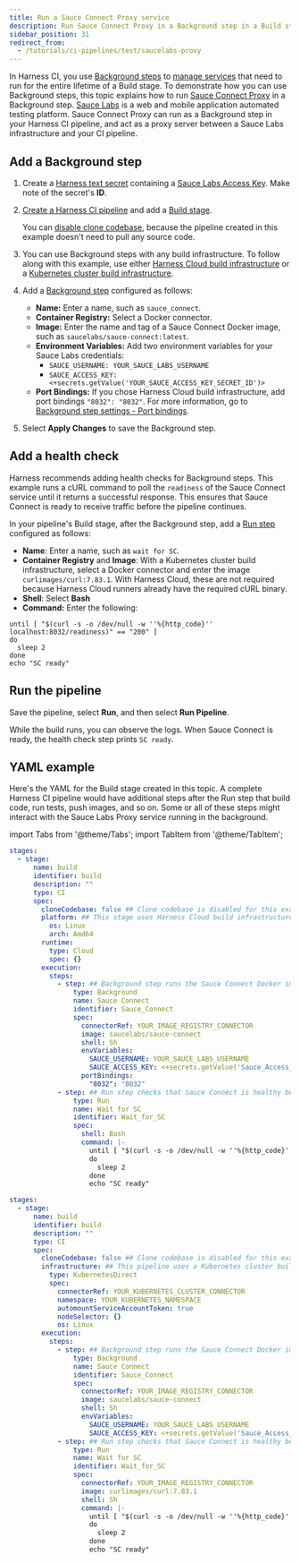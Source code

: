 ```yaml
---
title: Run a Sauce Connect Proxy service
description: Run Sauce Connect Proxy in a Background step in a Build stage.
sidebar_position: 31
redirect_from:
  - /tutorials/ci-pipelines/test/saucelabs-proxy
---
```


<CTABanner
  buttonText="Learn More"
  title="Continue your learning journey."
  tagline="Take a Continuous Integration Certification today!"
  link="/university/continuous-integration"
  closable={true}
  target="_self"
/>

In Harness CI, you use [Background steps](./background-step-settings) to [manage services](./dependency-mgmt-strategies) that need to run for the entire lifetime of a Build stage. To demonstrate how you can use Background steps, this topic explains how to run [Sauce Connect Proxy](https://docs.saucelabs.com/secure-connections/sauce-connect/) in a Background step. [Sauce Labs](https://saucelabs.com/) is a web and mobile application automated testing platform. Sauce Connect Proxy can run as a Background step in your Harness CI pipeline, and act as a proxy server between a Sauce Labs infrastructure and your CI pipeline.

## Add a Background step

1. Create a [Harness text secret](/docs/platform/secrets/add-use-text-secrets) containing a [Sauce Labs Access Key](https://docs.saucelabs.com/secure-connections/sauce-connect/setup-configuration/environment-variables/#user-credentials-environment-variables). Make note of the secret's **ID**.
2. [Create a Harness CI pipeline](../prep-ci-pipeline-components) and add a [Build stage](../set-up-build-infrastructure/ci-stage-settings).

   You can [disable clone codebase](../codebase-configuration/create-and-configure-a-codebase.md#disable-clone-codebase-for-specific-stages), because the pipeline created in this example doesn't need to pull any source code.

3. You can use Background steps with any build infrastructure. To follow along with this example, use either [Harness Cloud build infrastructure](../set-up-build-infrastructure/use-harness-cloud-build-infrastructure.md#use-harness-cloud) or a [Kubernetes cluster build infrastructure](../set-up-build-infrastructure/k8s-build-infrastructure/set-up-a-kubernetes-cluster-build-infrastructure).
4. Add a [Background step](./background-step-settings.md) configured as follows:

   * **Name:** Enter a name, such as `sauce_connect`.
   * **Container Registry:** Select a Docker connector.
   * **Image:** Enter the name and tag of a Sauce Connect Docker image, such as `saucelabs/sauce-connect:latest`.
   * **Environment Variables:** Add two environment variables for your Sauce Labs credentials:
      * `SAUCE_USERNAME: YOUR_SAUCE_LABS_USERNAME`
      * `SAUCE_ACCESS_KEY: <+secrets.getValue('YOUR_SAUCE_ACCESS_KEY_SECRET_ID')>`
   * **Port Bindings:** If you chose Harness Cloud build infrastructure, add port bindings `"8032": "8032"`. For more information, go to [Background step settings - Port bindings](/docs/continuous-integration/use-ci/manage-dependencies/background-step-settings#port-bindings).

5. Select **Apply Changes** to save the Background step.

## Add a health check

Harness recommends adding health checks for Background steps. This example runs a cURL command to poll the `readiness` of the Sauce Connect service until it returns a successful response. This ensures that Sauce Connect is ready to receive traffic before the pipeline continues.

In your pipeline's Build stage, after the Background step, add a [Run step](../run-step-settings) configured as follows:

* **Name**: Enter a name, such as `wait for SC`.
* **Container Registry** and **Image**: With a Kubernetes cluster build infrastructure, select a Docker connector and enter the image `curlimages/curl:7.83.1`. With Harness Cloud, these are not required because Harness Cloud runners already have the required cURL binary.
* **Shell**: Select **Bash**
* **Command:** Enter the following:

```
until [ "$(curl -s -o /dev/null -w ''%{http_code}'' localhost:8032/readiness)" == "200" ]
do
  sleep 2
done
echo "SC ready"
```

## Run the pipeline

Save the pipeline, select **Run**, and then select **Run Pipeline**.

While the build runs, you can observe the logs. When Sauce Connect is ready, the health check step prints `SC ready`.

## YAML example

Here's the YAML for the Build stage created in this topic. A complete Harness CI pipeline would have additional steps after the Run step that build code, run tests, push images, and so on. Some or all of these steps might interact with the Sauce Labs Proxy service running in the background.

import Tabs from '@theme/Tabs';
import TabItem from '@theme/TabItem';

<Tabs>
<TabItem value="hosted" label="Harness Cloud" default>

```yaml
stages:
  - stage:
      name: build
      identifier: build
      description: ""
      type: CI
      spec:
        cloneCodebase: false ## Clone codebase is disabled for this example.
        platform: ## This stage uses Harness Cloud build infrastructure.
          os: Linux
          arch: Amd64
        runtime:
          type: Cloud
          spec: {}
        execution:
          steps:
            - step: ## Background step runs the Sauce Connect Docker image.
                type: Background
                name: Sauce Connect
                identifier: Sauce_Connect
                spec:
                  connectorRef: YOUR_IMAGE_REGISTRY_CONNECTOR
                  image: saucelabs/sauce-connect
                  shell: Sh
                  envVariables:
                    SAUCE_USERNAME: YOUR_SAUCE_LABS_USERNAME
                    SAUCE_ACCESS_KEY: <+secrets.getValue('Sauce_Access_Key')>
                  portBindings:
                    "8032": "8032"
            - step: ## Run step checks that Sauce Connect is healthy before allowing other steps to run.
                type: Run
                name: Wait for SC
                identifier: Wait_for_SC
                spec:
                  shell: Bash
                  command: |-
                    until [ "$(curl -s -o /dev/null -w ''%{http_code}'' localhost:8032/readiness)" == "200" ]
                    do
                      sleep 2
                    done
                    echo "SC ready"
```

</TabItem>
<TabItem value="kubernetes" label="Kubernetes cluster">

```yaml
stages:
  - stage:
      name: build
      identifier: build
      description: ""
      type: CI
      spec:
        cloneCodebase: false ## Clone codebase is disabled for this example.
        infrastructure: ## This pipeline uses a Kubernetes cluster build infrastructure
          type: KubernetesDirect
          spec:
            connectorRef: YOUR_KUBERNETES_CLUSTER_CONNECTOR
            namespace: YOUR_KUBERNETES_NAMESPACE
            automountServiceAccountToken: true
            nodeSelector: {}
            os: Linux
        execution:
          steps:
            - step: ## Background step runs the Sauce Connect Docker image.
                type: Background
                name: Sauce Connect
                identifier: Sauce_Connect
                spec:
                  connectorRef: YOUR_IMAGE_REGISTRY_CONNECTOR
                  image: saucelabs/sauce-connect
                  shell: Sh
                  envVariables:
                    SAUCE_USERNAME: YOUR_SAUCE_LABS_USERNAME
                    SAUCE_ACCESS_KEY: <+secrets.getValue('Sauce_Access_Key')>
            - step: ## Run step checks that Sauce Connect is healthy before allowing other steps to run.
                type: Run
                name: Wait for SC
                identifier: Wait_for_SC
                spec:
                  connectorRef: YOUR_IMAGE_REGISTRY_CONNECTOR
                  image: curlimages/curl:7.83.1
                  shell: Sh
                  command: |-
                    until [ "$(curl -s -o /dev/null -w ''%{http_code}'' localhost:8032/readiness)" == "200" ]
                    do
                      sleep 2
                    done
                    echo "SC ready"
```

</TabItem>
</Tabs>
